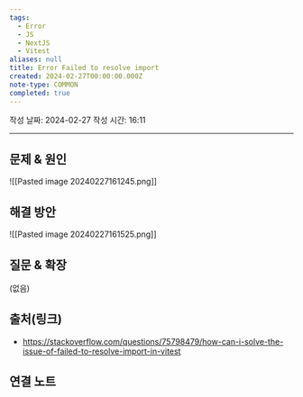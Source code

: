 ```yaml
---
tags:
  - Error
  - JS
  - NextJS
  - Vitest
aliases: null
title: Error Failed to resolve import
created: 2024-02-27T00:00:00.000Z
note-type: COMMON
completed: true
---
```

작성 날짜: 2024-02-27
작성 시간: 16:11


----

## 문제 & 원인
![[Pasted image 20240227161245.png]]

## 해결 방안
![[Pasted image 20240227161525.png]]

## 질문 & 확장


(없음)

## 출처(링크)
- https://stackoverflow.com/questions/75798479/how-can-i-solve-the-issue-of-failed-to-resolve-import-in-vitest

## 연결 노트
